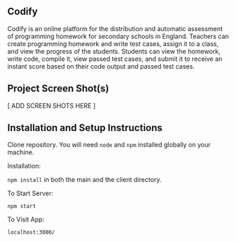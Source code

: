 ## Codify

Codify is an online platform for the distribution and automatic assessment of programming homework for secondary schools in England. Teachers can create programming homework and write test cases, assign it to a class, and view the progress of the students. Students can view the homework, write code, compile it, view passed test cases, and submit it to receive an instant score based on their code output and passed test cases.

## Project Screen Shot(s)

[ ADD SCREEN SHOTS HERE ]

## Installation and Setup Instructions

Clone repository. You will need `node` and `npm` installed globally on your machine.  

Installation:

`npm install` in both the main and the client directory.

To Start Server:

`npm start`  

To Visit App:

`localhost:3000/`  
